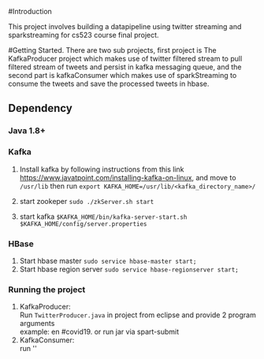 #Introduction

This project involves building a datapipeline using twitter streaming and sparkstreaming for cs523 course final project.

#Getting Started.
There are two sub projects, first project is The KafkaProducer project which makes use of twitter filtered stream to pull filtered stream of tweets and persist in kafka messaging queue, and the second part is kafkaConsumer which makes use of sparkStreaming to consume the tweets and save the processed tweets in hbase.

## Dependency

### Java 1.8+

### Kafka
1. Install kafka by following instructions from this link https://www.javatpoint.com/installing-kafka-on-linux, and move to `/usr/lib` then run `export KAFKA_HOME=/usr/lib/<kafka_directory_name>/`

2. start zookeper
`sudo ./zkServer.sh start`

3. start kafka
`$KAFKA_HOME/bin/kafka-server-start.sh $KAFKA_HOME/config/server.properties`

### HBase
1. Start hbase master
`sudo service hbase-master start;`
2. Start hbase region server
`sudo service hbase-regionserver start;`

### Running the project

1. KafkaProducer: \
Run `TwitterProducer.java` in project from eclipse and provide 2 program arguments \
example: en #covid19. or run jar via spart-submit
2. KafkaConsumer: \
run ''